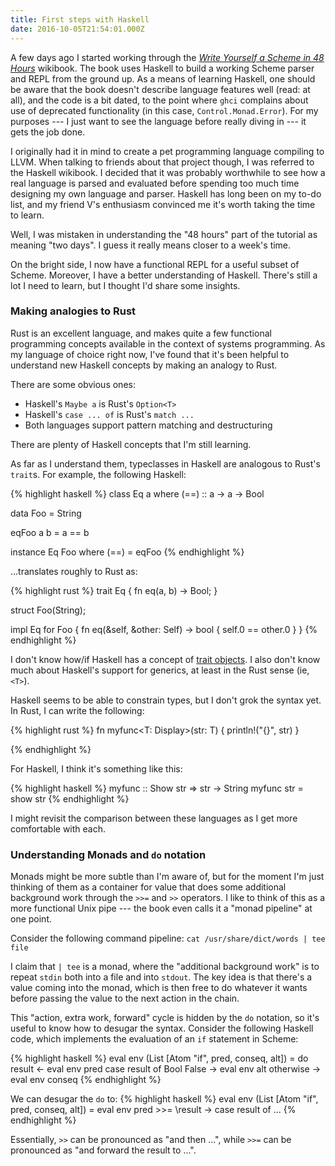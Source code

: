 ```yaml
---
title: First steps with Haskell
date: 2016-10-05T21:54:01.000Z
---
```


A few days ago I started working through the [*Write Yourself a Scheme in 48
Hours*][wikibook] wikibook. The book uses Haskell to build a working Scheme parser and REPL
from the ground up. As a means of learning Haskell, one should be aware that the
book doesn't describe language features well (read: at all), and the code is a
bit dated, to the point where `ghci` complains about use of deprecated
functionality (in this case, `Control.Monad.Error`). For my purposes --- I just
want to see the language before really diving in --- it gets the job done.

I originally had it in mind to create a pet programming language compiling to
LLVM. When talking to friends about that project though, I was referred to the
Haskell wikibook. I decided that it was probably worthwhile to see how a real
language is parsed and evaluated before spending too much time designing my own
language and parser. Haskell has long been on my to-do list, and my friend V's
enthusiasm convinced me it's worth taking the time to learn.

Well, I was mistaken in understanding the "48 hours" part of the tutorial as
meaning "two days". I guess it really means closer to a week's time.

On the bright side, I now have a functional REPL for a useful subset of Scheme.
Moreover, I have a better understanding of Haskell. There's still a lot I need
to learn, but I thought I'd share some insights.

### Making analogies to Rust

Rust is an excellent language, and makes quite a few functional programming
concepts available in the context of systems programming. As my language of
choice right now, I've found that it's been helpful to understand new Haskell
concepts by making an analogy to Rust.

There are some obvious ones:

* Haskell's `Maybe a` is Rust's `Option<T>`
* Haskell's `case ... of` is Rust's `match ...`
* Both languages support pattern matching and destructuring

There are plenty of Haskell concepts that I'm still learning.

As far as I understand them, typeclasses in Haskell are analogous to Rust's
`trait`s. For example, the following Haskell:

{% highlight haskell %}
class Eq a where
   (==) :: a -> a -> Bool

data Foo = String

eqFoo a b = a == b

instance Eq Foo where (==) = eqFoo
{% endhighlight %}

...translates roughly to Rust as:

{% highlight rust %}
trait Eq {
   fn eq(a, b) -> Bool;
}

struct Foo(String);

impl Eq for Foo {
   fn eq(&self, &other: Self) -> bool {
      self.0 == other.0
   }
}
{% endhighlight %}

I don't know how/if Haskell has a concept of [trait objects]. I also don't know
much about Haskell's support for generics, at least in the Rust sense (ie, `<T>`).

Haskell seems to be able to constrain types, but I don't grok the syntax yet.
In Rust, I can write the following:

{% highlight rust %}
fn myfunc<T: Display>(str: T) {
   println!("{}", str)
}

{% endhighlight %}

For Haskell, I think it's something like this:

{% highlight haskell %}
myfunc :: Show str => str -> String
myfunc str = show str
{% endhighlight %}

I might revisit the comparison between these languages as I get more
comfortable with each.

### Understanding Monads and `do` notation

Monads might be more subtle than I'm aware of, but for the moment I'm just
thinking of them as a container for value that does some additional background
work through the `>>=` and `>>` operators. I like to think of this as a more
functional Unix pipe --- the book even calls it a "monad pipeline" at one point.

Consider the following command pipeline: `cat /usr/share/dict/words | tee file`

I claim that `| tee` is a monad, where the "additional background work" is to
repeat `stdin` both into a file and into `stdout`. The key idea is that there's
a value coming into the monad, which is then free to do whatever it wants before
passing the value to the next action in the chain.

This "action, extra work, forward" cycle is hidden by the `do` notation, so it's
useful to know how to desugar the syntax. Consider the following Haskell code,
which implements the evaluation of an `if` statement in Scheme:

{% highlight haskell %}
eval env (List [Atom "if", pred, conseq, alt]) =
   do result <- eval env pred
      case result of
         Bool False -> eval env alt
         otherwise -> eval env conseq
{% endhighlight %}

We can desugar the `do` to:
{% highlight haskell %}
eval env (List [Atom "if", pred, conseq, alt]) =
   eval env pred >>= \result -> case result of ...
{% endhighlight %}

Essentially, `>>` can be pronounced as "and then ...", while `>>=` can be
pronounced as "and forward the result to ...".


[wikibook]: https://en.wikibooks.org/wiki/Write_Yourself_a_Scheme_in_48_Hours
[trait objects]: https://doc.rust-lang.org/book/trait-objects.html
